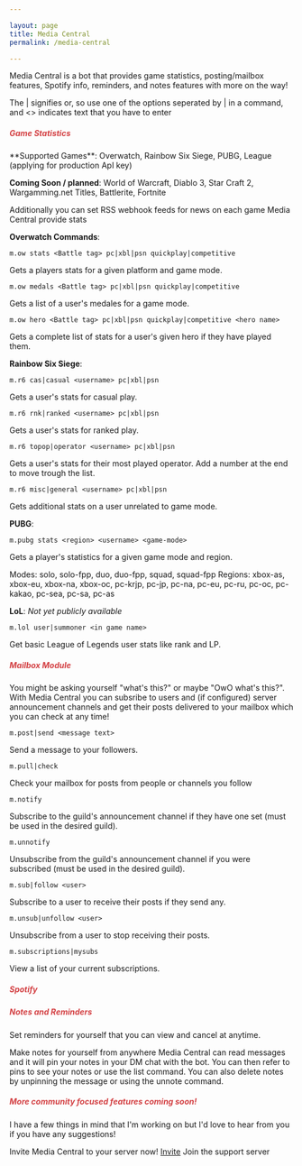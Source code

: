 ```yaml
---

layout: page
title: Media Central
permalink: /media-central

---
```


Media Central is a bot that provides game statistics, posting/mailbox features, Spotify info, reminders, and notes features with more on the way!

The | signifies or, so use one of the options seperated by | in a command, and <> indicates text that you have to enter

<h5 style="color:#D34043">Game Statistics</h5>
**Supported Games**: Overwatch, Rainbow Six Siege, PUBG, League (applying for production ApI key)

**Coming Soon / planned**: World of Warcraft, Diablo 3, Star Craft 2, Wargamming.net Titles, Battlerite, Fortnite

Additionally you can set RSS webhook feeds for news on each game Media Central provide stats

**Overwatch Commands**:

```
m.ow stats <Battle tag> pc|xbl|psn quickplay|competitive
```
Gets a players stats for a given platform and game mode.
```
m.ow medals <Battle tag> pc|xbl|psn quickplay|competitive
```
Gets a list of a user's medales for a game mode.
```
m.ow hero <Battle tag> pc|xbl|psn quickplay|competitive <hero name>
```
Gets a complete list of stats for a user's given hero if they have played them.

**Rainbow Six Siege**:

```
m.r6 cas|casual <username> pc|xbl|psn
```
Gets a user's stats for casual play.
```
m.r6 rnk|ranked <username> pc|xbl|psn
```
Gets a user's stats for ranked play.
```
m.r6 topop|operator <username> pc|xbl|psn
```
Gets a user's stats for their most played operator. Add a number at the end to move trough the list.
```
m.r6 misc|general <username> pc|xbl|psn
```
Gets additional stats on a user unrelated to game mode.

**PUBG**:

```
m.pubg stats <region> <username> <game-mode>
```
Gets a player's statistics for a given game mode and region.

Modes: solo, solo-fpp, duo, duo-fpp, squad, squad-fpp
Regions: xbox-as, xbox-eu, xbox-na, xbox-oc, pc-krjp, pc-jp, pc-na, pc-eu, pc-ru, pc-oc, pc-kakao, pc-sea, pc-sa, pc-as

**LoL**:
_Not yet publicly available_

```
m.lol user|summoner <in game name>
```
Get basic League of Legends user stats like rank and LP.

<h5 style="color:#D34043">Mailbox Module</h5>
You might be asking yourself "what's this?" or maybe "OwO what's this?". With Media Central you can subsribe to users and (if configured) server announcement channels and get their posts delivered to your mailbox which you can check at any time!

```
m.post|send <message text>
```
Send a message to your followers.
```
m.pull|check
```
Check your mailbox for posts from people or channels you follow
```
m.notify
```
Subscribe to the guild's announcement channel if they have one set (must be used in the desired guild).
```
m.unnotify
```
Unsubscribe from the guild's announcement channel if you were subscribed (must be used in the desired guild).
```
m.sub|follow <user>
```
Subscribe to a user to receive their posts if they send any.
```
m.unsub|unfollow <user>
```
Unsubscribe from a user to stop receiving their posts.
```
m.subscriptions|mysubs
```
View a list of your current subscriptions.
<h5 style="color:#D34043">Spotify</h5>


<h5 style="color:#D34043">Notes and Reminders</h5>

Set reminders for yourself that you can view and cancel at anytime.

Make notes for yourself from anywhere Media Central can read messages and it will pin your notes in your DM chat with the bot. You can then refer to pins to see your notes or use the list command. You can also delete notes by unpinning the message or using the unnote command.

<h5 style="color:#D34043">More community focused features coming soon!</h5>

I have a few things in mind that I'm working on but I'd love to hear from you if you have any suggestions!

Invite Media Central to your server now! [Invite](https://discordapp.com/api/oauth2/authorize?client_id=464529935315370004&permissions=536881152&scope=bot)
Join the support server []()